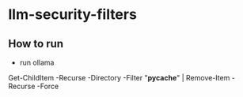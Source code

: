 # llm-security-filters
## How to run
- run ollama




Get-ChildItem -Recurse -Directory -Filter "__pycache__" | Remove-Item -Recurse -Force
